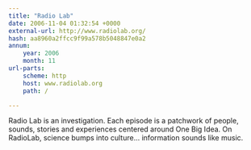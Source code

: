 ```yaml
---
title: "Radio Lab"
date: 2006-11-04 01:32:54 +0000
external-url: http://www.radiolab.org/
hash: aa8960a2ffcc9f99a578b5048847e0a2
annum:
    year: 2006
    month: 11
url-parts:
    scheme: http
    host: www.radiolab.org
    path: /

---
```


Radio Lab is an investigation. Each episode is a patchwork of people, sounds, stories and experiences centered around One Big Idea. On RadioLab, science bumps into culture... information sounds like music.
